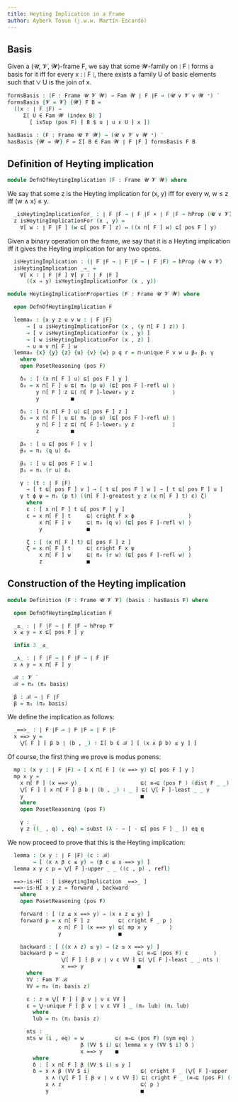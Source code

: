 ```yaml
---
title: Heyting Implication in a Frame
author: Ayberk Tosun (j.w.w. Martín Escardó)
---
```


<!--
```agda
{-# OPTIONS --cubical --safe #-}

open import Basis
open import Poset
open import Frame
open import Spectral

module HeytingImplication where
```
-->

## Basis

Given a (𝓤, 𝓥, 𝓦)-frame F, we say that some 𝓦-family on ∣ F ∣ forms a basis for
it iff for every x : ∣ F ∣, there exists a family U of basic elements such that
⋁ U is the join of x.

```agda
formsBasis : (F : Frame 𝓤 𝓥 𝓦) → Fam 𝓦 ∣ F ∣F → (𝓤 ∨ 𝓥 ∨ 𝓦 ⁺) ̇
formsBasis {𝓥 = 𝓥} {𝓦} F B =
  ((x : ∣ F ∣F) →
     Σ[ U ∈ Fam 𝓦 (index B) ]
       [ isSup (pos F) ⁅ B $ u ∣ u ε U ⁆ x ])

hasBasis : (F : Frame 𝓤 𝓥 𝓦) → (𝓤 ∨ 𝓥 ∨ 𝓦 ⁺) ̇
hasBasis {𝓦 = 𝓦} F = Σ[ B ∈ Fam 𝓦 ∣ F ∣F ] formsBasis F B
```

## Definition of Heyting implication

```agda
module DefnOfHeytingImplication (F : Frame 𝓤 𝓥 𝓦) where
```

We say that some z is the Heyting implication for (x, y) iff for every w, w ≤ z
iff (w ∧ x) ≤ y.

```agda
  _isHeytingImplicationFor_ : ∣ F ∣F → ∣ F ∣F × ∣ F ∣F → hProp (𝓤 ∨ 𝓥)
  z isHeytingImplicationFor (x , y) =
    ∀[ w ∶ ∣ F ∣F ] (w ⊑[ pos F ] z) ⇔ ((x ⊓[ F ] w) ⊑[ pos F ] y)
```

Given a binary operation on the frame, we say that it is a Heyting implication
iff it gives the Heyting implication for any two opens.

```agda
  isHeytingImplication : (∣ F ∣F → ∣ F ∣F → ∣ F ∣F) → hProp (𝓤 ∨ 𝓥)
  isHeytingImplication _⇒_ =
    ∀[ x ∶ ∣ F ∣F ] ∀[ y ∶ ∣ F ∣F ]
      ((x ⇒ y) isHeytingImplicationFor (x , y))
```

```agda
module HeytingImplicationProperties (F : Frame 𝓤 𝓥 𝓦) where

  open DefnOfHeytingImplication F

  lemma₀ : {x y z u v w : ∣ F ∣F}
      → [ u isHeytingImplicationFor (x , (y ⊓[ F ] z)) ]
      → [ v isHeytingImplicationFor (x , y) ]
      → [ w isHeytingImplicationFor (x , z) ]
      → u ≡ v ⊓[ F ] w
  lemma₀ {x} {y} {z} {u} {v} {w} p q r = ⊓-unique F v w u β₀ β₁ γ
    where
    open PosetReasoning (pos F)

    δ₀ : [ (x ⊓[ F ] u) ⊑[ pos F ] y ]
    δ₀ = x ⊓[ F ] u ⊑⟨ π₀ (p u) (⊑[ pos F ]-refl u) ⟩
         y ⊓[ F ] z ⊑⟨ ⊓[ F ]-lower₀ y z            ⟩
         y          ■

    δ₁ : [ (x ⊓[ F ] u) ⊑[ pos F ] z ]
    δ₁ = x ⊓[ F ] u ⊑⟨ π₀ (p u) (⊑[ pos F ]-refl u) ⟩
         y ⊓[ F ] z ⊑⟨ ⊓[ F ]-lower₁ y z            ⟩
         z          ■

    β₀ : [ u ⊑[ pos F ] v ]
    β₀ = π₁ (q u) δ₀

    β₁ : [ u ⊑[ pos F ] w ]
    β₁ = π₁ (r u) δ₁

    γ : (t : ∣ F ∣F)
      → [ t ⊑[ pos F ] v ] → [ t ⊑[ pos F ] w ] → [ t ⊑[ pos F ] u ]
    γ t ϕ ψ = π₁ (p t) ((⊓[ F ]-greatest y z (x ⊓[ F ] t) ε) ζ)
      where
      ε : [ x ⊓[ F ] t ⊑[ pos F ] y ]
      ε = x ⊓[ F ] t     ⊑⟨ cright F x ϕ                 ⟩
          x ⊓[ F ] v     ⊑⟨ π₀ (q v) (⊑[ pos F ]-refl v) ⟩
          y              ■

      ζ : [ (x ⊓[ F ] t) ⊑[ pos F ] z ]
      ζ = x ⊓[ F ] t     ⊑⟨ cright F x ψ                 ⟩
          x ⊓[ F ] w     ⊑⟨ π₀ (r w) (⊑[ pos F ]-refl w) ⟩
          z              ■
```

## Construction of the Heyting implication

```agda
module Definition (F : Frame 𝓤 𝓥 𝓥) (basis : hasBasis F) where
```

```agda
  open DefnOfHeytingImplication F

  _≤_ : ∣ F ∣F → ∣ F ∣F → hProp 𝓥
  x ≤ y = x ⊑[ pos F ] y

  infix 3 _≤_

  _∧_ : ∣ F ∣F → ∣ F ∣F → ∣ F ∣F
  x ∧ y = x ⊓[ F ] y

  ℬ : 𝓥 ̇
  ℬ = π₀ (π₀ basis)

  β : ℬ → ∣ F ∣F
  β = π₁ (π₀ basis)
```

We define the implication as follows:

```agda
  _==>_ : ∣ F ∣F → ∣ F ∣F → ∣ F ∣F
  x ==> y =
    ⋁[ F ] ⁅ β b ∣ (b , _) ∶ Σ[ b ∈ ℬ ] [ (x ∧ β b) ≤ y ] ⁆
```

Of course, the first thing we prove is modus ponens:

```agda
  mp : (x y : ∣ F ∣F) → [ x ⊓[ F ] (x ==> y) ⊑[ pos F ] y ]
  mp x y =
    x ⊓[ F ] (x ==> y)                    ⊑⟨ ≡⇒⊑ (pos F ) (dist F _ _) ⟩
    ⋁[ F ] ⁅ x ⊓[ F ] β b ∣ (b , _) ∶ _ ⁆ ⊑⟨ ⋁[ F ]-least _ _ γ        ⟩
    y                                     ■
    where
    open PosetReasoning (pos F)

    γ : _
    γ z ((_ , q) , eq) = subst (λ - → [ - ⊑[ pos F ] _ ]) eq q
```

We now proceed to prove that this is the Heyting implication:

```agda
  lemma : (x y : ∣ F ∣F) (c : ℬ)
        → [ (x ∧ β c ≤ y) ⇒ (β c ≤ x ==> y) ]
  lemma x y c p = ⋁[ F ]-upper _ _ ((c , p) , refl)

  ==>-is-HI : [ isHeytingImplication _==>_ ]
  ==>-is-HI x y z = forward , backward
    where
    open PosetReasoning (pos F)

    forward : [ (z ≤ x ==> y) ⇒ (x ∧ z ≤ y) ]
    forward p = x ⊓[ F ] z         ⊑⟨ cright F _ p ⟩
                x ⊓[ F ] (x ==> y) ⊑⟨ mp x y       ⟩
                y                  ■

    backward : [ ((x ∧ z) ≤ y) ⇒ (z ≤ x ==> y) ]
    backward p = z                       ⊑⟨ ≡⇒⊑ (pos F) ε        ⟩
                 ⋁[ F ] ⁅ β v ∣ v ε VV ⁆ ⊑⟨ ⋁[ F ]-least _ _ nts ⟩
                 x ==> y                 ■
      where
      VV : Fam 𝓥 ℬ
      VV = π₀ (π₁ basis z)

      ε : z ≡ ⋁[ F ] ⁅ β v ∣ v ε VV ⁆
      ε = ⋁-unique F ⁅ β v ∣ v ε VV ⁆ _ (π₀ lub) (π₁ lub)
        where
        lub = π₁ (π₁ basis z)

      nts : _
      nts w (i , eq) = w          ⊑⟨ ≡⇒⊑ (pos F) (sym eq) ⟩
                       β (VV $ i) ⊑⟨ lemma x y (VV $ i) δ ⟩
                       x ==> y    ■
        where
        δ : [ x ⊓[ F ] β (VV $ i) ≤ y ]
        δ = x ∧ β (VV $ i)                ⊑⟨ cright F _ (⋁[ F ]-upper _ _ (i , refl)) ⟩
            x ∧ (⋁[ F ] ⁅ β v ∣ v ε VV ⁆) ⊑⟨ cright F _ (≡⇒⊑ (pos F) (sym ε)) ⟩
            x ∧ z                         ⊑⟨ p ⟩
            y                             ■
```
